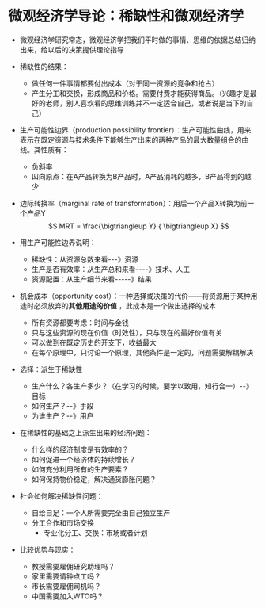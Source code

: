 # 微观经济学导论：稀缺性和微观经济学

+ 微观经济学研究常态，微观经济学把我们平时做的事情、思维的依据总结归纳出来，给以后的决策提供理论指导

+ 稀缺性的结果：
  + 做任何一件事情都要付出成本（对于同一资源的竞争和抢占）
  + 产生分工和交换，形成商品和价格。需要付费才能获得商品。（兴趣才是最好的老师，别人喜欢看的思维训练并不一定适合自己，或者说是当下的自己）

+ 生产可能性边界（production possibility frontier）：生产可能性曲线，用来表示在既定资源与技术条件下能够生产出来的两种产品的最大数量组合的曲线。其性质有：

  + 负斜率
  + 凹向原点：在A产品转换为B产品时，A产品消耗的越多，B产品得到的越少

+ 边际转换率（marginal rate of transformation）：用后一个产品X转换为前一个产品Y
  $$
  MRT = \frac{\bigtriangleup Y} { \bigtriangleup X}
  $$

+ 用生产可能性边界说明：
  + 稀缺性：从资源总数来看---》资源
  + 生产是否有效率：从生产总和来看----》技术、人工
  + 资源配置：从生产细节来看-----》结果

+ 机会成本（opportunity cost）：一种选择或决策的代价——将资源用于某种用途时必须放弃的**其他用途的价值** ，此成本是一个做出选择的成本
  +  所有资源都要考虑：时间与金钱
  + 只与这些资源的现在价值（时效性），只与现在的最好价值有关
  + 可以做到在既定历史的开支下，收益最大
  + 在每个原理中，只讨论一个原理，其他条件是一定的，问题需要解耦解决
+ 选择：派生于稀缺性
  + 生产什么？各生产多少？（在学习的时候，要学以致用，知行合一）--》目标
  + 如何生产？--》手段
  + 为谁生产？--》用户

+ 在稀缺性的基础之上派生出来的经济问题：
  + 什么样的经济制度是有效率的？
  + 如何促进一个经济体的持续增长？
  + 如何充分利用所有的生产要素？
  + 如何保持物价稳定，解决通货膨胀问题？
+ 社会如何解决稀缺性问题：
  + 自给自足：一个人所需要完全由自己独立生产
  + 分工合作和市场交换
    + 专业化分工、交换：市场或者计划

+ 比较优势与现实：
  + 教授需要雇佣研究助理吗？
  + 家里需要请钟点工吗？
  + 市长需要雇佣司机吗？
  + 中国需要加入WTO吗？